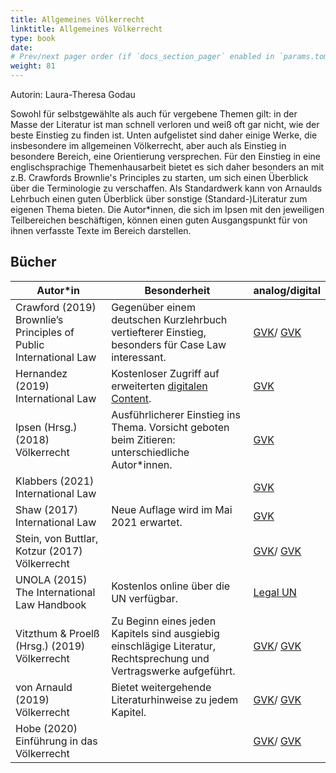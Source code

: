 ```yaml
---
title: Allgemeines Völkerrecht
linktitle: Allgemeines Völkerrecht
type: book
date: 
# Prev/next pager order (if `docs_section_pager` enabled in `params.toml`)
weight: 81
---
```

Autorin: Laura-Theresa Godau

Sowohl für selbstgewählte als auch für vergebene Themen gilt: in der Masse der Literatur ist man schnell verloren und weiß oft gar nicht, wie der beste Einstieg zu finden ist. Unten aufgelistet sind daher einige Werke, die insbesondere im allgemeinen Völkerrecht, aber auch als Einstieg in besondere Bereich, eine Orientierung versprechen. Für den Einstieg in eine englischsprachige Themenhausarbeit bietet es sich daher besonders an mit z.B. Crawfords Brownlie's Principles zu starten, um sich einen Überblick über die Terminologie zu verschaffen. Als Standardwerk kann von Arnaulds Lehrbuch einen guten Überblick über sonstige (Standard-)Literatur zum eigenen Thema bieten. Die Autor*innen, die sich im Ipsen mit den jeweiligen Teilbereichen beschäftigen, können einen guten Ausgangspunkt für von ihnen verfasste Texte im Bereich darstellen.

## Bücher

|Autor*in|  Besonderheit | analog/digital
|--------| -------| --------
|Crawford (2019) Brownlie’s Principles of Public International Law |Gegenüber einem deutschen Kurzlehrbuch vertiefterer Einstieg, besonders für Case Law interessant.|[GVK](https://kxp.k10plus.de/DB=2.1/SET=1/TTL=1/SHW?FRST=5/PRS=HOL)/ [GVK](https://kxp.k10plus.de/DB=2.1/SET=1/TTL=1/SHW?FRST=3/PRS=HOL)
|Hernandez (2019) International Law| Kostenloser Zugriff auf erweiterten [digitalen Content](https://learninglink.oup.com/access/hernandez-resources#tag_all-chapters).| [GVK](https://kxp.k10plus.de/DB=2.1/SET=3/TTL=1/SHW?FRST=2/PRS=HOL)
|Ipsen (Hrsg.) (2018) Völkerrecht|Ausführlicherer Einstieg ins Thema. Vorsicht geboten beim Zitieren: unterschiedliche Autor*innen.| [GVK](https://kxp.k10plus.de/DB=2.1/SET=4/TTL=4/PRS=HOL/SHW?FRST=4&HILN=22#22)
|Klabbers (2021) International Law || [GVK](https://kxp.k10plus.de/DB=2.1/SET=5/TTL=4/SHW?FRST=1/PRS=HOL)
|Shaw (2017) International Law|Neue Auflage wird im Mai 2021 erwartet.| [GVK](https://kxp.k10plus.de/DB=2.1/SET=6/TTL=1/SHW?FRST=2/PRS=HOL)
|Stein, von Buttlar, Kotzur (2017) Völkerrecht|| [GVK](https://kxp.k10plus.de/DB=2.1/SET=7/TTL=2/SHW?FRST=2/PRS=HOL)/ [GVK](https://kxp.k10plus.de/DB=2.1/SET=7/TTL=2/SHW?FRST=1/PRS=HOL)
|UNOLA (2015) The International Law Handbook|Kostenlos online über die UN verfügbar.| [Legal UN](https://legal.un.org/avl/handbook.html)
|Vitzthum & Proelß (Hrsg.) (2019) Völkerrecht|Zu Beginn eines jeden Kapitels sind ausgiebig einschlägige Literatur, Rechtsprechung und Vertragswerke aufgeführt.| [GVK](https://kxp.k10plus.de/DB=2.1/SET=9/TTL=2/SHW?FRST=2/PRS=HOL)/ [GVK](https://kxp.k10plus.de/DB=2.1/SET=9/TTL=2/SHW?FRST=1/PRS=HOL)
|von Arnauld (2019) Völkerrecht|Bietet weitergehende Literaturhinweise zu jedem Kapitel.| [GVK](https://kxp.k10plus.de/DB=2.1/SET=10/TTL=2/SHW?FRST=3/PRS=HOL)/ [GVK](https://kxp.k10plus.de/DB=2.1/SET=10/TTL=2/SHW?FRST=2/PRS=HOL)
|Hobe (2020) Einführung in das Völkerrecht| | [GVK](https://kxp.k10plus.de/DB=2.1/SET=11/TTL=2/SHW?FRST=3/PRS=HOL)/ [GVK](https://kxp.k10plus.de/DB=2.1/SET=11/TTL=2/SHW?FRST=2/PRS=HOL)